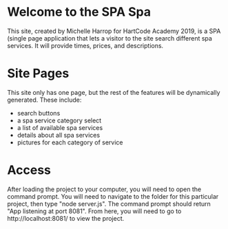 # Welcome to the SPA Spa

This site, created by Michelle Harrop for HartCode Academy 2019, is a SPA (single page application that lets a visitor to the site search different spa services. It will provide times, prices, and descriptions.

# Site Pages
This site only has one page, but the rest of the features will be dynamically generated. These include:
- search buttons
- a spa service category select
- a list of available spa services
- details about all spa services
- pictures for each category of service


# Access
After loading the project to your computer, you will need to open the command prompt. You will need to navigate to the folder for this particular project, then type "node server.js". The command prompt should return "App listening at port 8081". From here, you will need to go to http://localhost:8081/ to view the project.